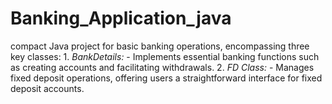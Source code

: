 # Banking_Application_java
compact Java project for basic banking operations, encompassing three key classes:  1. *BankDetails:*    - Implements essential banking functions such as creating accounts and facilitating withdrawals.  2. *FD Class:*    - Manages fixed deposit operations, offering users a straightforward interface for fixed deposit accounts.
